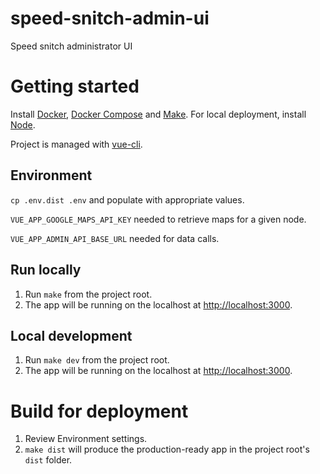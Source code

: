 # speed-snitch-admin-ui

Speed snitch administrator UI

# Getting started

Install [Docker](https://docs.docker.com/install), [Docker Compose](https://docs.docker.com/compose/install) and [Make](https://www.gnu.org/software/make). For local deployment, install [Node](https://nodejs.org/en/download).

Project is managed with [vue-cli](https://github.com/vuejs/vue-cli).

## Environment

`cp .env.dist .env` and populate with appropriate values.

`VUE_APP_GOOGLE_MAPS_API_KEY` needed to retrieve maps for a given node.

`VUE_APP_ADMIN_API_BASE_URL` needed for data calls.

## Run locally

1.  Run `make` from the project root.
1.  The app will be running on the localhost at [http://localhost:3000](http://localhost:3000).

## Local development

1.  Run `make dev` from the project root.
1.  The app will be running on the localhost at [http://localhost:3000](http://localhost:3000).

# Build for deployment

1.  Review Environment settings.
1.  `make dist` will produce the production-ready app in the project root's `dist` folder.

